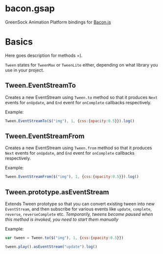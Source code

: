 bacon.gsap
==========

GreenSock Animation Platform bindings for [Bacon.js](https://github.com/baconjs/bacon.js)

Basics
======

Here goes description for methods =).

`Tween` states for `TweenMax` or `TweenLite` either, depending on what library you use in your project.

Tween.EventStreamTo
-------------------
Creates a new EventStream using `Tween.to` method so that it produces `Next` events for `onUpdate`, and `End` event for `onComplete` callbacks respectively.

Example:

```js
Tween.EventStreamTo($("img"), 1, {css:{opacity:0.5}}).log()
```

Tween.EventStreamFrom
---------------------
Creates a new EventStream using `Tween.from` method so that it produces `Next` events for `onUpdate`, and `End` event for `onComplete` callbacks respectively.

Example:

```js
Tween.EventStreamFrom($("img"), 1, {css:{opacity:0.5}}).log()
```


Tween.prototype.asEventStream
-----------------------------

Extends Tween prototype so that you can convert existing tween into new `EventStream`, and then subscribe for various events like `update`, `complete`, `reverse`, `reverseComplete` etc.
*Temporarily, tweens become paused when this method is invoked, you need to start them manually*

Example:

```js
var tween = Tween.to($("img"), 1, {css:{opacity:0.5}})

tween.play().asEventStream("update").log()
```